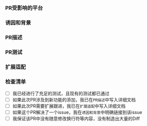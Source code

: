 <!-- 在提交PR之前，请确保检查清单框都经过了检查 -->

### PR受影响的平台
<!-- PR的内容涉及到哪些客户端? 浏览器端，电脑端(win, mac), 手机端(android, ios, other)或者是所有平台 -->


### 诱因和背景
<!-- 为什么需要进行此更改？它解决了什么问题？ -->
<!-- 如果它修复了一个未解决的issue，请在此处链接到该issue。 -->



### PR描述
<!-- 详细描述您的更改 -->



### PR测试
<!-- 请详细描述您是如何测试PR中更改的代码的？ -->



### 扩展适配
<!-- 如果此PR需要相当一部分扩展进行跟进或者需要UI扩展更新，请在此写出扩展跟进代码 -->



### 检查清单
<!-- 请在`[]`中加一个`x`来勾选方框且周围没有空格，如下所示：`[x]` -->
- [ ] 我已经进行了充足的测试，且现有的测试都已通过
- [ ] 如果此次PR涉及到新功能的添加，我已在`PR描述`中写入详细文档
- [ ] 如果此次PR需要扩展跟进，我已在`扩展适配`中写入详细文档
- [ ] 如果这个PR解决了一个issue，我在`诱因和背景`中明确链接到该issue
- [ ] 我保证该PR中没有随意修改换行符等内容，没有制造出大量的Diff